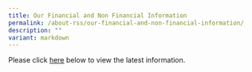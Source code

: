 ```yaml
---
title: Our Financial and Non Financial Information
permalink: /about-rss/our-financial-and-non-financial-information/
description: ""
variant: markdown
---
```

Please click [here](/files/Red%20Swastika%20School.pdf) below to view the latest information.